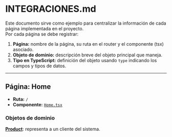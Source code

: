 # INTEGRACIONES.md

Este documento sirve como ejemplo para centralizar la información de cada página implementada en el proyecto.  
Por cada página se debe registrar:

1. **Página:** nombre de la página, su ruta en el router y el componente (tsx) asociado.  
2. **Objeto de dominio:** descripción breve del objeto principal que maneja.  
3. **Tipo en TypeScript:** definición del objeto usando `type` indicando los campos y tipos de datos.

---

## Página: Home
- **Ruta:** `/`
- **Componente:** [`Home.tsx`](src/pages/Home.tsx)

### Objetos de dominio
[**Product**](src/types/Product.ts): representa a un cliente del sistema.